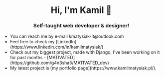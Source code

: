 <div align="center">
  <h1>Hi, I'm Kamil 👋 </h1>
  <h3>Self-taught web developer & designer!</h3>
</div>
<ul>
<li>You can reach me by e-mail kmatysiak-it@outlook.com </li> 
<li> Feel free to check my [LinkedIn](https://www.linkedin.com/in/kamilmatysiak/)</li> 
<li> Check out my biggest project, made with Django, I've been working on it for past months - [MATIVATED](https://github.com/g4n3sha5/MATIVATED_dev)</li> 
<li> My latest project is [my portfolio page](https://www.kamilmatysiak.pl/). </li> 

  
</ul>
